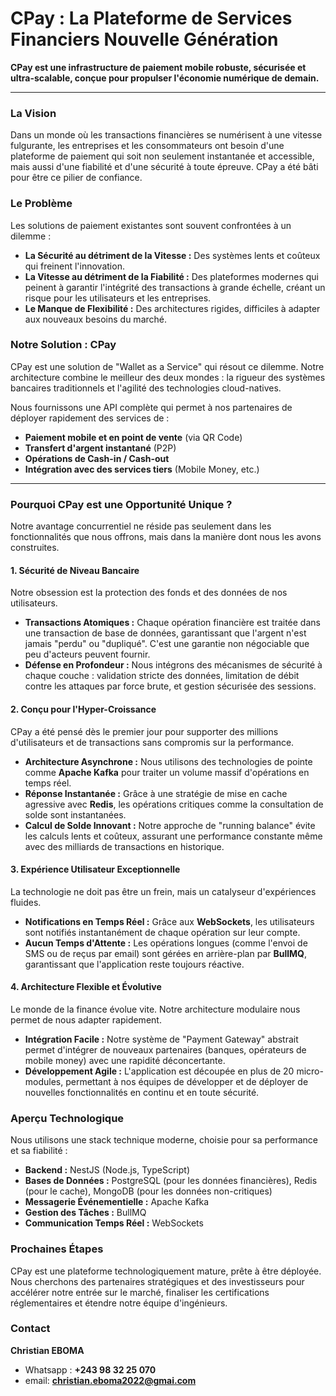# CPay : La Plateforme de Services Financiers Nouvelle Génération

**CPay est une infrastructure de paiement mobile robuste, sécurisée et ultra-scalable, conçue pour propulser l'économie numérique de demain.**

---

### La Vision

Dans un monde où les transactions financières se numérisent à une vitesse fulgurante, les entreprises et les consommateurs ont besoin d'une plateforme de paiement qui soit non seulement instantanée et accessible, mais aussi d'une fiabilité et d'une sécurité à toute épreuve. CPay a été bâti pour être ce pilier de confiance.

### Le Problème

Les solutions de paiement existantes sont souvent confrontées à un dilemme :
*   **La Sécurité au détriment de la Vitesse :** Des systèmes lents et coûteux qui freinent l'innovation.
*   **La Vitesse au détriment de la Fiabilité :** Des plateformes modernes qui peinent à garantir l'intégrité des transactions à grande échelle, créant un risque pour les utilisateurs et les entreprises.
*   **Le Manque de Flexibilité :** Des architectures rigides, difficiles à adapter aux nouveaux besoins du marché.

### Notre Solution : CPay

CPay est une solution de "Wallet as a Service" qui résout ce dilemme. Notre architecture combine le meilleur des deux mondes : la rigueur des systèmes bancaires traditionnels et l'agilité des technologies cloud-natives.

Nous fournissons une API complète qui permet à nos partenaires de déployer rapidement des services de :
*   **Paiement mobile et en point de vente** (via QR Code)
*   **Transfert d'argent instantané** (P2P)
*   **Opérations de Cash-in / Cash-out**
*   **Intégration avec des services tiers** (Mobile Money, etc.)

---

### Pourquoi CPay est une Opportunité Unique ?

Notre avantage concurrentiel ne réside pas seulement dans les fonctionnalités que nous offrons, mais dans la manière dont nous les avons construites.

#### 1. Sécurité de Niveau Bancaire
Notre obsession est la protection des fonds et des données de nos utilisateurs.
*   **Transactions Atomiques :** Chaque opération financière est traitée dans une transaction de base de données, garantissant que l'argent n'est jamais "perdu" ou "dupliqué". C'est une garantie non négociable que peu d'acteurs peuvent fournir.
*   **Défense en Profondeur :** Nous intégrons des mécanismes de sécurité à chaque couche : validation stricte des données, limitation de débit contre les attaques par force brute, et gestion sécurisée des sessions.

#### 2. Conçu pour l'Hyper-Croissance
CPay a été pensé dès le premier jour pour supporter des millions d'utilisateurs et de transactions sans compromis sur la performance.
*   **Architecture Asynchrone :** Nous utilisons des technologies de pointe comme **Apache Kafka** pour traiter un volume massif d'opérations en temps réel.
*   **Réponse Instantanée :** Grâce à une stratégie de mise en cache agressive avec **Redis**, les opérations critiques comme la consultation de solde sont instantanées.
*   **Calcul de Solde Innovant :** Notre approche de "running balance" évite les calculs lents et coûteux, assurant une performance constante même avec des milliards de transactions en historique.

#### 3. Expérience Utilisateur Exceptionnelle
La technologie ne doit pas être un frein, mais un catalyseur d'expériences fluides.
*   **Notifications en Temps Réel :** Grâce aux **WebSockets**, les utilisateurs sont notifiés instantanément de chaque opération sur leur compte.
*   **Aucun Temps d'Attente :** Les opérations longues (comme l'envoi de SMS ou de reçus par email) sont gérées en arrière-plan par **BullMQ**, garantissant que l'application reste toujours réactive.

#### 4. Architecture Flexible et Évolutive
Le monde de la finance évolue vite. Notre architecture modulaire nous permet de nous adapter rapidement.
*   **Intégration Facile :** Notre système de "Payment Gateway" abstrait permet d'intégrer de nouveaux partenaires (banques, opérateurs de mobile money) avec une rapidité déconcertante.
*   **Développement Agile :** L'application est découpée en plus de 20 micro-modules, permettant à nos équipes de développer et de déployer de nouvelles fonctionnalités en continu et en toute sécurité.

### Aperçu Technologique

Nous utilisons une stack technique moderne, choisie pour sa performance et sa fiabilité :
*   **Backend :** NestJS (Node.js, TypeScript)
*   **Bases de Données :** PostgreSQL (pour les données financières), Redis (pour le cache), MongoDB (pour les données non-critiques)
*   **Messagerie Événementielle :** Apache Kafka
*   **Gestion des Tâches :** BullMQ
*   **Communication Temps Réel :** WebSockets

### Prochaines Étapes

CPay est une plateforme technologiquement mature, prête à être déployée. Nous cherchons des partenaires stratégiques et des investisseurs pour accélérer notre entrée sur le marché, finaliser les certifications réglementaires et étendre notre équipe d'ingénieurs.

### Contact

**Christian EBOMA**
* Whatsapp : **+243 98 32 25 070**
* email: **christian.eboma2022@gmai.com**
